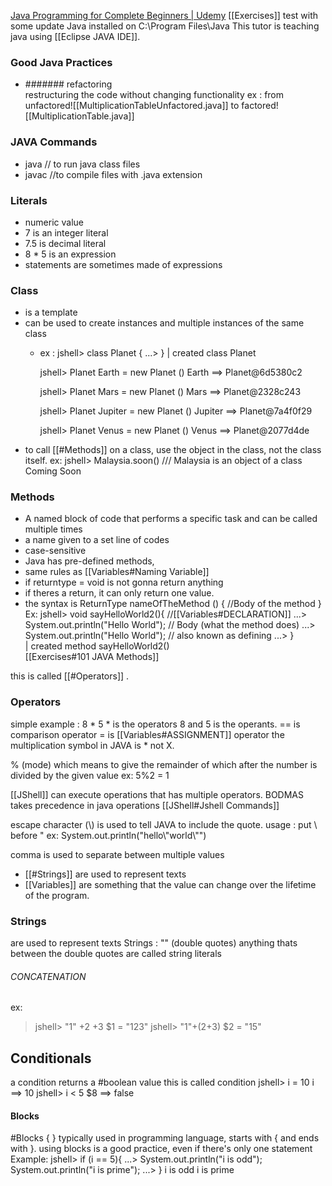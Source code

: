 [Java Programming for Complete Beginners | Udemy](https://www.udemy.com/course/java-programming-tutorial-for-beginners/)
[[Exercises]] 
test with some update
Java installed on C:\\Program Files\\Java
This tutor is teaching java using [[Eclipse JAVA IDE]].
### Good Java Practices
- ####### refactoring                        
	 restructuring the code without changing functionality
		 ex : from  unfactored![[MultiplicationTableUnfactored.java]]
		 to factored![[MultiplicationTable.java]]
### JAVA Commands
- java                                             // to run java class files
- javac                                           //to compile files with .java extension
### Literals
- numeric value 
- 7 is an integer literal
- 7.5 is decimal literal
- 8 * 5 is an expression
- statements are sometimes made of expressions 

### Class
- is a template
- can be used to create instances and multiple instances of the same class
	- ex : 
	 jshell> class Planet {
   ...> }
	|  created class Planet
		
		jshell> Planet Earth = new Planet ()
		Earth ==> Planet@6d5380c2

		jshell> Planet Mars = new Planet ()
		Mars ==> Planet@2328c243
	
		jshell> Planet Jupiter = new Planet ()
		Jupiter ==> Planet@7a4f0f29

		jshell> Planet Venus = new Planet ()
		Venus ==> Planet@2077d4de
- to call [[#Methods]] on a class, use the object in the class, not the class itself.
	ex:
	jshell> Malaysia.soon()                                  /// Malaysia is an object of a class
	Coming Soon 
### Methods 
- A named block of code that performs a specific task and can be called multiple times
- a name given to a set line of codes
- case-sensitive
- Java has pre-defined methods, 
- same rules as [[Variables#Naming Variable]]
- if returntype = void is not gonna return anything
- if theres a return, it can only return one value.
- the syntax is ReturnType nameOfTheMethod () {
  //Body of the method
   }
	 Ex:
		  jshell> void sayHelloWorld2(){                   //[[Variables#DECLARATION]]
		   ...>     System.out.println("Hello World");  // Body (what the method does)
		   ...>     System.out.println("Hello World");  // also known as defining 
		   ...> }                                                           
		|  created method sayHelloWorld2()            
[[Exercises#101 JAVA Methods]]

this is called [[#Operators]] .

### Operators
simple example : 8 * 5
	* is the operators
	8 and 5 is the operants.
	==  is comparison operator
	= is [[Variables#ASSIGNMENT]] operator
	the multiplication symbol in JAVA is * not X.

% (mode) which means to give the remainder of which after the number is divided by the given value
	ex: 5%2 = 1

[[JShell]] can execute operations that has multiple operators.
BODMAS takes precedence in java operations
[[JShell#Jshell Commands]]

escape character (\\) is used to tell JAVA to include the quote.
	usage : put \\ before "
	ex: System.out.println("hello\\"world\\"")

comma is used to separate between multiple values

  * [[#Strings]] are used to represent texts
  * [[Variables]] are something that the value can change over the lifetime of the program.
  
### Strings
are used to represent texts
Strings : "" (double quotes)
anything thats between the double quotes are called string literals

###### CONCATENATION
ex: 
> jshell> "1" +2 +3
> $1 = "123"
> jshell> "1"+(2+3)
> $2 = "15"




## Conditionals
a condition returns a #boolean value
this is called condition
	jshell> i = 10 
	i ==> 10
	jshell> i < 5
	$8 ==> false

#### Blocks
#Blocks { }
typically used in programming language, starts with { and ends with }.
using blocks is a good practice, even if there's only one statement
	Example: jshell> if (i == 5){
	   ...> System.out.println("i is odd"); System.out.println("i is prime");
	   ...> }
	i is odd
	i is prime



